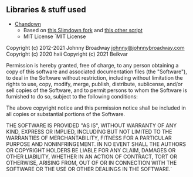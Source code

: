 #
## Libraries & stuff used
- [Chandown](https://github.com/beikvar/TithaEngine/blob/main/Chandown.php)
  - Based on [this Slimdown fork](https://git.sr.ht/~hxii/picoblog/tree/master/item/Slimdown.php) and [this other script](https://gist.github.com/afsalrahim/bc8caf497a4b54c5d75d)
  - MIT License
    `MIT License

Copyright (c) 2012-2021 Johnny Broadway <johnny@johnnybroadway.com>
Copyright (c) 2020 hxii
Copyright (c) 2021 Beikvar

Permission is hereby granted, free of charge, to any person obtaining a copy
of this software and associated documentation files (the "Software"), to deal
in the Software without restriction, including without limitation the rights
to use, copy, modify, merge, publish, distribute, sublicense, and/or sell
copies of the Software, and to permit persons to whom the Software is
furnished to do so, subject to the following conditions:

The above copyright notice and this permission notice shall be included in all
copies or substantial portions of the Software.

THE SOFTWARE IS PROVIDED "AS IS", WITHOUT WARRANTY OF ANY KIND, EXPRESS OR
IMPLIED, INCLUDING BUT NOT LIMITED TO THE WARRANTIES OF MERCHANTABILITY,
FITNESS FOR A PARTICULAR PURPOSE AND NONINFRINGEMENT. IN NO EVENT SHALL THE
AUTHORS OR COPYRIGHT HOLDERS BE LIABLE FOR ANY CLAIM, DAMAGES OR OTHER
LIABILITY, WHETHER IN AN ACTION OF CONTRACT, TORT OR OTHERWISE, ARISING FROM,
OUT OF OR IN CONNECTION WITH THE SOFTWARE OR THE USE OR OTHER DEALINGS IN THE
SOFTWARE.`

